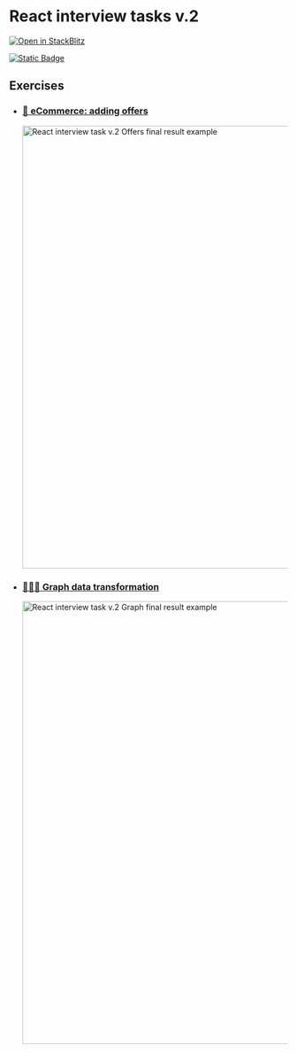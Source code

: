 # React interview tasks v.2

[![Open in StackBlitz](https://developer.stackblitz.com/img/open_in_stackblitz.svg)](https://stackblitz.com/fork/github/spanic/react-interview-task-v2?title=React%20interview%20task%20v.2)

<a href="https://master--64efbbdd17b6d0944f4367db.chromatic.com/?path=/docs/components-offer--docs" target="_blank" title="Open Chromatic Storybook showcases">![Static Badge](https://img.shields.io/badge/Showcases-red?style=for-the-badge&logo=chromatic&logoColor=white&label=open)</a>

## Exercises

- ### [🛒 eCommerce: adding offers](src/components/offers)

   <img width="800" src="https://github.com/spanic/react-interview-task-v2/assets/15694775/30177711-510f-401e-b272-01cb7742548b" alt="React interview task v.2 Offers final result example" />

- ### [👨🏻‍💻 Graph data transformation](src/components/graph)

  <img width="800" alt="React interview task v.2 Graph final result example" src="https://github.com/spanic/react-interview-task-v2/assets/15694775/cae9940e-1b62-4409-874a-58b744eec612" />
